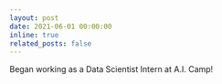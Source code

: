 ```yaml
---
layout: post
date: 2021-06-01 00:00:00
inline: true
related_posts: false
---
```


Began working as a Data Scientist Intern at A.I. Camp!
